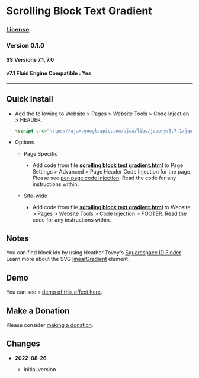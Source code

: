 # Scrolling Block Text Gradient

### [License][99]

### Version 0.1.0

#### SS Versions 7.1, 7.0

#### v7.1 Fluid Engine Compatible : Yes

---

## Quick Install

* Add the following to Website > Pages > Website Tools > Code Injection >
  HEADER.
  
  ```html
  <script src="https://ajax.googleapis.com/ajax/libs/jquery/3.7.1/jquery.min.js"></script>
  ```
  
* Options

  * Page Specific
  
    * Add code from file **[scrolling block text gradient.html][1]** to
      Page Settings > Advanced > Page Header Code Injection for the page. Please
      see [per-page code injection][2]. Read the code for any instructions
      within.
      
  * Site-wide
  
    * Add code from file **[scrolling block text gradient.html][1]** to
      Website > Pages > Website Tools > Code Injection > FOOTER.
      Read the code for any instructions within.

## Notes

You can find block ids by using Heather Tovey's [Squarespace ID Finder][3].
Learn more about the SVG [linearGradient][4]  element.

## Demo

You can see a [demo of this effect here][5].

## Make a Donation

Please consider [making a donation][6].

## Changes

<!-- * **2022-08-14**

  * fix some spacing issues
  * bumped version to 0.2.0
  -->
* **2022-08-26**

  * initial version

[1]: scrolling%20block%20text%20gradient.html#L1
[2]: https://support.squarespace.com/hc/en-us/articles/205815908-Using-code-injection#toc-per-page-code-injection
[3]: https://www.heathertovey.com/squarespace-id-finder/
[4]: https://developer.mozilla.org/en-US/docs/Web/SVG/Element/linearGradient
[5]: https://toms-web-consulting-demos.squarespace.com/scrolling-block-text-gradient?password=twcdemos
[6]: https://github.com/tomsWebConsulting/twcsl#make-a-donation
[99]: https://github.com/tomsWebConsulting/twcsl/blob/main/LICENSE.txt#L1
